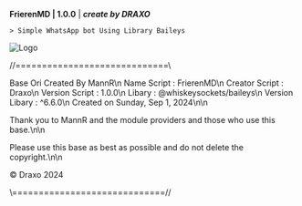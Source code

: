 **FrierenMD | 1.0.0** | ***create by DRAXO***

```> Simple WhatsApp bot Using Library Baileys```

 ![Logo](https://files.catbox.moe/8mek19.jpg)


//=============================\\

Base Ori Created By MannR\n
Name Script : FrierenMD\n
Creator Script : Draxo\n
Version Script : 1.0.0\n
Libary : @whiskeysockets/baileys\n
Version Libary : ^6.6.0\n
Created on Sunday, Sep 1, 2024\n\n

Thank you to MannR and the module providers and those who use this base.\n\n

Please use this base as best as possible and do not delete the copyright.\n\n

© Draxo 2024

\\=============================//
